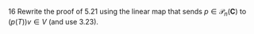 16 Rewrite the proof of $5.21$ using the linear map that sends $p \in \mathcal{P}_{n}(\mathbf{C})$ to $(p(T)) v \in V$ (and use 3.23).
